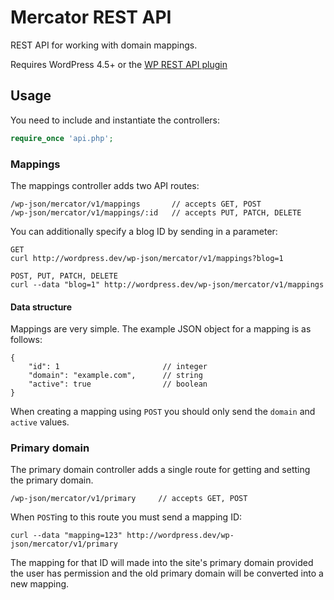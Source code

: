 # Mercator REST API

REST API for working with domain mappings.

Requires WordPress 4.5+ or the [WP REST API plugin](https://github.com/WP-API/WP-API)

## Usage

You need to include and instantiate the controllers:

```php
require_once 'api.php';
```

### Mappings

The mappings controller adds two API routes:

```
/wp-json/mercator/v1/mappings       // accepts GET, POST
/wp-json/mercator/v1/mappings/:id   // accepts PUT, PATCH, DELETE
```

You can additionally specify a blog ID by sending in a parameter:

```
GET
curl http://wordpress.dev/wp-json/mercator/v1/mappings?blog=1

POST, PUT, PATCH, DELETE
curl --data "blog=1" http://wordpress.dev/wp-json/mercator/v1/mappings
```

#### Data structure

Mappings are very simple. The example JSON object for a mapping is as follows:

```
{
    "id": 1                       // integer
    "domain": "example.com",      // string
    "active": true                // boolean
}
```

When creating a mapping using `POST` you should only send the `domain` and `active` values.

### Primary domain

The primary domain controller adds a single route for getting and setting the primary domain.

```
/wp-json/mercator/v1/primary     // accepts GET, POST
```

When `POST`ing to this route you must send a mapping ID:

```
curl --data "mapping=123" http://wordpress.dev/wp-json/mercator/v1/primary
```

The mapping for that ID will made into the site's primary domain provided the user has 
permission and the old primary domain will be converted into a new mapping.
